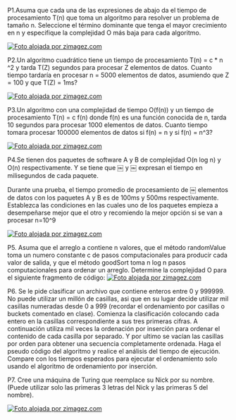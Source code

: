 P1.Asuma que cada una de las expresiones de abajo da el tiempo de procesamiento T(n) que toma un algoritmo para resolver un problema de tamaño n. Seleccione el término dominante que tenga el mayor crecimiento en n y especifique la complejidad O más baja para cada algoritmo.<a href="http://es.zimagez.com/zimage/pregunta1.php" target="_blank" title="Foto alojada por zimagez.com"><img src="http://es.zimagez.com/miniature/pregunta1.png" alt="Foto alojada por zimagez.com" /></a>P2.Un algoritmo cuadrático tiene un tiempo de procesamiento T(n) = c * n ^2 y tarda T(Z) segundos para procesar Z elementos de datos. Cuanto tiempo tardaría en procesar n = 5000 elementos de datos, asumiendo que Z = 100 y que T(Z) = 1ms?<a href="http://es.zimagez.com/zimage/pregunta2.php" target="_blank" title="Foto alojada por zimagez.com"><img src="http://es.zimagez.com/miniature/pregunta2.png" alt="Foto alojada por zimagez.com" /></a>P3.Un algoritmo con una complejidad de tiempo O(f(n)) y un tiempo de procesamiento T(n) = c f(n) donde f(n) es una función conocida de n, tarda 10 segundos para procesar 1000 elementos de datos.  Cuanto tiempo tomara procesar 100000 elementos de datos si f(n) = n y si f(n) = n^3?<a href="http://es.zimagez.com/zimage/pregunta3.php" target="_blank" title="Foto alojada por zimagez.com"><img src="http://es.zimagez.com/miniature/pregunta3.png" alt="Foto alojada por zimagez.com" /></a>P4.Se tienen dos paquetes de software A y B de complejidad O(n log n) y O(n) respectivamente. Y se tiene que￼ y￼expresan el tiempo en milisegundos de cada paquete.Durante una prueba, el tiempo promedio de procesamiento de ￼ elementos de datos con los paquetes A y B es de 100ms y 500ms respectivamente.  Establezca las condiciones en las cuales uno de los paquetes empieza a desempeñarse mejor que el otro y recomiendo la mejor opción si se van a procesar n=10^9<a href="http://es.zimagez.com/zimage/pregunta4.php" target="_blank" title="Foto alojada por zimagez.com"><img src="http://es.zimagez.com/miniature/pregunta4.png" alt="Foto alojada por zimagez.com" /></a>P5. Asuma que el arreglo a contiene n valores, que el método randomValue toma un numero constante c de pasos computacionales para producir cada valor de salida, y que el método goodSort toma n log n pasos computacionales para ordenar un arreglo. Determine la complejidad O para el siguiente fragmento de código:<a href="http://es.zimagez.com/zimage/pregunta5.php" target="_blank" title="Foto alojada por zimagez.com"><img src="http://es.zimagez.com/miniature/pregunta5.png" alt="Foto alojada por zimagez.com" /></a>P6. Se le pide clasificar un archivo que contiene enteros entre 0 y 999999. No puede utilizar un millón de casillas, asi que en su lugar decide utilizar mil casillas numeradas desde 0 a 999 (recordar el ordenamiento por casillas o buckets comentado en clase). Comienza la clasificación colocando cada entero en la casillas correspondiente a sus tres primeras cifras. A continuación utiliza mil veces la ordenación por inserción para ordenar el contenido de cada casilla por separado.Y por ultimo se vacían las casillas por orden para obtener una secuencia completamente ordenada.Haga el pseudo código del algoritmo y realice el análisis del tiempo de ejecución. Compare con los tiempos esperados para ejecutar el ordenamiento solo usando el algoritmo de ordenamiento por inserción.P7. Cree una máquina de Turing que reemplace su Nick por su nombre. (Puede utilizar solo las primeras 3 letras del Nick y las primeras 5 del nombre).<a href="http://es.zimagez.com/zimage/pregunta6.php" target="_blank" title="Foto alojada por zimagez.com"><img src="http://es.zimagez.com/miniature/pregunta6.png" alt="Foto alojada por zimagez.com" /></a>